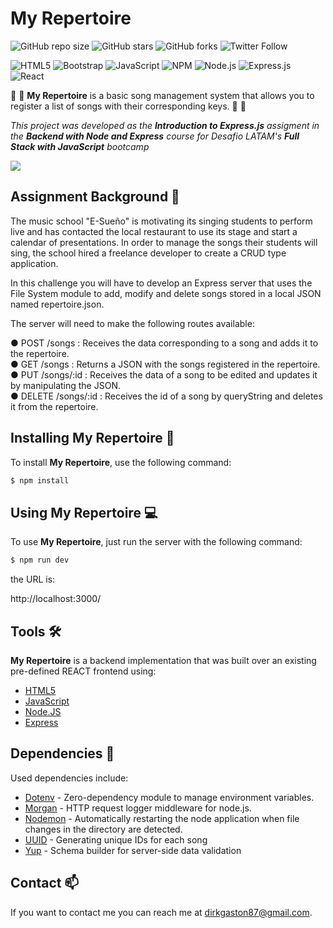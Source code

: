 # My Repertoire

![GitHub repo size](https://img.shields.io/github/repo-size/DirkGaston/my-repertoire)
![GitHub stars](https://img.shields.io/github/stars/DirkGaston/my-repertoire?style=social)
![GitHub forks](https://img.shields.io/github/forks/DirkGaston/my-repertoire?style=social)
![Twitter Follow](https://img.shields.io/twitter/follow/DirkGrave?style=social)

![HTML5](https://img.shields.io/badge/html5-%23E34F26.svg?logo=html5&logoColor=white&style=for-the-badge)
![Bootstrap](https://img.shields.io/badge/bootstrap-%23563D7C.svg?logo=bootstrap&logoColor=white&style=for-the-badge)
![JavaScript](https://img.shields.io/badge/javascript-%23323330.svg?logo=javascript&logoColor=%23F7DF1E&style=for-the-badge)
![NPM ](https://img.shields.io/badge/NPM-%23000000.svg?logo=npm&logoColor=white&style=for-the-badge)
![Node.js ](https://img.shields.io/badge/node.js-6DA55F?logo=node.js&logoColor=white&style=for-the-badge)
![Express.js](https://img.shields.io/badge/express.js-%23404d59.svg?logo=express&logoColor=%2361DAFB&style=for-the-badge)
![React](https://img.shields.io/badge/react-%2320232a.svg?logo=react&logoColor=%2361DAFB&style=for-the-badge)

🎵 🎵 **My Repertoire** is a basic song management system that allows you to register a list of songs with their corresponding keys. 🎵 🎵

_This project was developed as the **Introduction to Express.js** assigment in the **Backend with Node and Express** course  for Desafio LATAM's **Full Stack with JavaScript** bootcamp_

![](https://i.giphy.com/media/1dK4drLrS3Kik38vhl/giphy.webp)

## Assignment Background 📖

The music school "E-Sueño" is motivating its singing students to perform live and has contacted the local restaurant to use its stage and start a calendar of presentations. In order to manage the songs their students will sing, the school hired a freelance developer to create a CRUD type application.

In this challenge you will have to develop an Express server that uses the File
System module to add, modify and delete songs stored in a local JSON named repertoire.json.

The server will need to make the following routes available:

● POST /songs : Receives the data corresponding to a song and adds it to the
repertoire. <br>
● GET /songs : Returns a JSON with the songs registered in the repertoire. <br>
● PUT /songs/:id : Receives the data of a song to be edited and updates it by manipulating the JSON. <br>
● DELETE /songs/:id : Receives the id of a song by queryString and deletes it from the
repertoire. <br>

## Installing **My Repertoire** 🧰

To install **My Repertoire**, use the following command:

```bash
$ npm install
```

## Using **My Repertoire** 💻

To use **My Repertoire**, just run the server with the following command:

```bash
$ npm run dev
```

the URL is: 

http://localhost:3000/

## Tools 🛠️

**My Repertoire** is a backend implementation that was built over an existing pre-defined REACT frontend using:

* [HTML5](https://developer.mozilla.org/es/docs/Web/HTML) 
* [JavaScript](https://devdocs.io/javascript/)
* [Node.JS](https://nodejs.org/en/docs/)
* [Express](https://expressjs.com/en/5x/api.html)

## Dependencies 🚧

Used dependencies include:

* [Dotenv](https://www.npmjs.com/package/dotenv) - Zero-dependency module to manage environment variables.
* [Morgan](https://www.npmjs.com/package/morgan) - HTTP request logger middleware for node.js.
* [Nodemon](https://www.npmjs.com/package/nodemon) - Automatically restarting the node application when file changes in the directory are detected.
* [UUID](https://www.npmjs.com/package/uuid) - Generating unique IDs for each song
* [Yup](https://www.npmjs.com/package/yup) - Schema builder for server-side data validation


## Contact 📫

If you want to contact me you can reach me at <dirkgaston87@gmail.com>.

